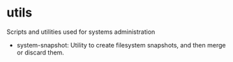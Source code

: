 utils
=====

Scripts and utilities used for systems administration

* system-snapshot: Utility to create filesystem snapshots, and then merge or discard them.
